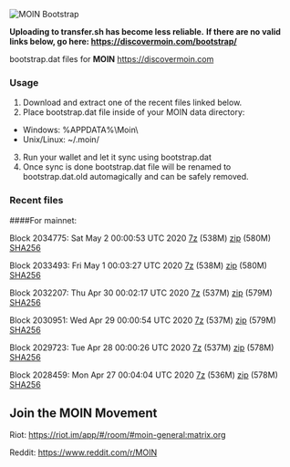 ![MOIN Bootstrap](https://i.imgur.com/KjM1jMp.jpg)

**Uploading to transfer.sh has become less reliable.**
**If there are no valid links below, go here: https://discovermoin.com/bootstrap/**

bootstrap.dat files for **MOIN** https://discovermoin.com

### Usage

1. Download and extract one of the recent files linked below.
2. Place bootstrap.dat file inside of your MOIN data directory:
 - Windows: %APPDATA%\Moin\
 - Unix/Linux: ~/.moin/
3. Run your wallet and let it sync using bootstrap.dat
4. Once sync is done bootstrap.dat file will be renamed to bootstrap.dat.old automagically and can be safely removed.


### Recent files

####For mainnet:

Block 2034775: Sat May  2 00:00:53 UTC 2020 [7z](https://transfer.sh/10Gqis/bootstrap.dat.20200502.7z) (538M) [zip](https://transfer.sh/kijds/bootstrap.dat.20200502.zip) (580M) [SHA256](https://transfer.sh/bTMDW/sha256.txt)

Block 2033493: Fri May  1 00:03:27 UTC 2020 [7z](https://transfer.sh/bZm6w/bootstrap.dat.20200501.7z) (538M) [zip](https://transfer.sh/7tS6t/bootstrap.dat.20200501.zip) (580M) [SHA256](https://transfer.sh/14qBK3/sha256.txt)

Block 2032207: Thu Apr 30 00:02:17 UTC 2020 [7z]() (537M) [zip]() (579M) [SHA256]()

Block 2030951: Wed Apr 29 00:00:54 UTC 2020 [7z]() (537M) [zip](https://transfer.sh/eVIKP/bootstrap.dat.20200429.zip) (579M) [SHA256](https://transfer.sh/OLXs7/sha256.txt)

Block 2029723: Tue Apr 28 00:00:26 UTC 2020 [7z](https://transfer.sh/ihpcb/bootstrap.dat.20200428.7z) (537M) [zip](https://transfer.sh/ctFSt/bootstrap.dat.20200428.zip) (578M) [SHA256](https://transfer.sh/Uf8yl/sha256.txt)

Block 2028459: Mon Apr 27 00:04:04 UTC 2020 [7z]() (536M) [zip](https://transfer.sh/l23VA/bootstrap.dat.20200427.zip) (578M) [SHA256](https://transfer.sh/ycYtj/sha256.txt)

## Join the MOIN Movement

Riot: https://riot.im/app/#/room/#moin-general:matrix.org

Reddit: https://www.reddit.com/r/MOIN
